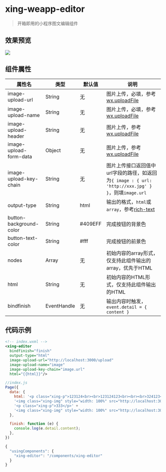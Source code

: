 # xing-weapp-editor

> 开箱即用的小程序图文编辑组件

## 效果预览

![](https://raw.githubusercontent.com/ianho/xing-weapp-editor/master/assets/editor.gif)

## 组件属性

属性名|类型|默认值|说明
---|---|---|---
image-upload-url|String|无|图片上传，必填，参考[wx.uploadFile](https://developers.weixin.qq.com/miniprogram/dev/api/network-file.html#wxuploadfileobject)
image-upload-name|String|无|图片上传，必填，参考[wx.uploadFile](https://developers.weixin.qq.com/miniprogram/dev/api/network-file.html#wxuploadfileobject)
image-upload-header|String|无|图片上传，参考[wx.uploadFile](https://developers.weixin.qq.com/miniprogram/dev/api/network-file.html#wxuploadfileobject)
image-upload-form-data|Object|无|图片上传，参考[wx.uploadFile](https://developers.weixin.qq.com/miniprogram/dev/api/network-file.html#wxuploadfileobject)
image-upload-key-chain|String|无|图片上传接口返回值中url字段的路径，如返回为`{ image : { url: 'http://xxx.jpg' } }`，则填`image.url`
output-type|String|html|输出的格式，`html`或`array`，参考[rich-text](https://developers.weixin.qq.com/miniprogram/dev/component/rich-text.html)
button-background-color|String|#409EFF|完成按钮的背景色
button-text-color|String|#fff|完成按钮的前景色
nodes|Array|无|初始内容的array形式，仅支持此组件输出的array，优先于HTML
html|String|无|初始内容的HTML形式，仅支持此组件输出的HTML
bindfinish|EventHandle|无|输出内容时触发，`event.detail = { content }`

## 代码示例

```xml
<!-- index.wxml -->
<xing-editor
  bindfinish="finish"
  output-type="html"
  image-upload-url="http://localhost:3000/upload"
  image-upload-name="image"
  image-upload-key-chain="image.url"
  html="{{html}}"/>
```

```javascript
//index.js
Page({
  data: {
    html: '<p class="xing-p">123124<br><br>123124123<br><br><br>324123</p>' +
    '<img class="xing-img" style="width: 100%" src="http://localhost:3000/static/73e95bd90f005.png" _height="0.5743348982785602" _uploaded="true"></img>' +
    '<p class="xing-p">333</p>' + 
    '<img class="xing-img" style="width: 100%" src="http://localhost:3000/static/2dab4bd82f879.png" _height="1.2095588235294117" _uploaded="true"></img>',
  },

  finish: function (e) {
    console.log(e.detail.content);
  },
})
```

```javascript
{
  "usingComponents": {
    "xing-editor": "/components/xing-editor"
  }
}
```